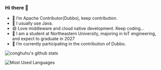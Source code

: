 ### Hi there 👋

- 🔭 I’m Apache Contributor(Dubbo), keep contribution.
- 🌱 I usually use Java.
- 😄 Love middleware and cloud native development. Keep coding...
- 👯 I am a student at Northeastern University, majoring in IoT engineering, and expect to graduate in 2027
- 🔭 I’m currently participating in the contribution of Dubbo.

![conghuhu's github stats](https://acedev003-readme-stats.vercel.app/api?username=heliang666s&theme=tokyonight&count_private=true&show_icons=true) 

![Most Used Languages](https://acedev003-readme-stats.vercel.app/api/top-langs/?username=heliang666s&theme=dark&layout=compact)
